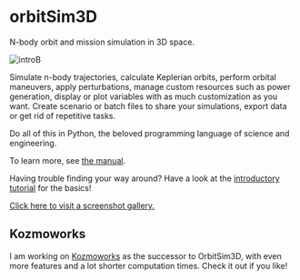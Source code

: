 # orbitSim3D

N-body orbit and mission simulation in 3D space.

![introB](https://user-images.githubusercontent.com/80536083/178114746-7824188d-e437-4438-ad3a-dd32e9ef6eba.png)

Simulate n-body trajectories, calculate Keplerian orbits, perform orbital maneuvers, apply perturbations, manage custom resources such as power generation, display or plot variables with as much customization as you want.
Create scenario or batch files to share your simulations, export data or get rid of repetitive tasks.

Do all of this in Python, the beloved programming language of science and engineering.

To learn more, see [the manual](https://github.com/arda-guler/orbitSim3D/blob/master/docs/MANUAL.md).

Having trouble finding your way around? Have a look at the [introductory tutorial](https://github.com/arda-guler/orbitSim3D/blob/master/docs/tutorial.md) for the basics!

[Click here to visit a screenshot gallery.](https://arda-guler.github.io/OrbitSim3D-web/gallery.html)

## Kozmoworks
I am working on [Kozmoworks](https://github.com/arda-guler/Kozmoworks) as the successor to OrbitSim3D, with even more features and a lot shorter computation times. Check it out if you like!
